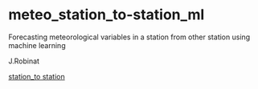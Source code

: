 # meteo_station_to-station_ml
Forecasting meteorological variables in a station from other station using machine learning

J.Robinat

[station_to station](https://github.com/granantuin/meteo_station_to-station_ml/blob/master/anal_station.ipynb)
